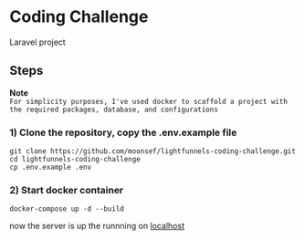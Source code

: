 # Coding Challenge

Laravel project

## Steps

**Note**  
`For simplicity purposes, I've used docker to scaffold a project with the required packages, database, and configurations`

### 1) Clone the repository, copy the .env.example file

```
git clone https://github.com/moonsef/lightfunnels-coding-challenge.git
cd lightfunnels-coding-challenge
cp .env.example .env
```

### 2) Start docker container

```
docker-compose up -d --build
```

now the server is up the runnning on [localhost](http://localhost)
